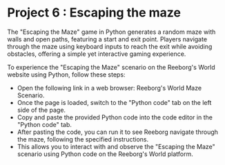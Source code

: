 # Project 6  : Escaping the maze
The "Escaping the Maze" game in Python generates a random maze with walls and open paths, featuring a start and exit point. Players navigate through the maze using keyboard inputs to reach the exit while avoiding obstacles, offering a simple yet interactive gaming experience.

To experience the "Escaping the Maze" scenario on the Reeborg's World website using Python, follow these steps:

- Open the following link in a web browser: Reeborg's World Maze Scenario.
- Once the page is loaded, switch to the "Python code" tab on the left side of the page.
- Copy and paste the provided Python code into the code editor in the "Python code" tab.
- After pasting the code, you can run it to see Reeborg navigate through the maze, following the specified instructions.
- This allows you to interact with and observe the "Escaping the Maze" scenario using Python code on the Reeborg's World platform.
